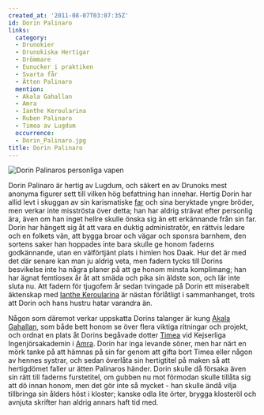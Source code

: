 ```yaml
---
created_at: '2011-08-07T03:07:35Z'
id: Dorin Palinaro
links:
  category:
  - Drunokier
  - Drunokiska Hertigar
  - Drömmare
  - Eunucker i praktiken
  - Svarta får
  - Ätten Palinaro
  mention:
  - Akala Gahallan
  - Amra
  - Ianthe Keroularina
  - Ruben Palinaro
  - Timea av Lugdum
  occurrence:
  - Dorin_Palinaro.jpg
title: Dorin Palinaro
---
```


![Dorin Palinaros personliga vapen]

Dorin Palinaro är hertig av Lugdum, och säkert en av Drunoks mest anonyma figurer sett till vilken
hög befattning han innehar. Hertig Dorin har allid levt i skuggan av sin karismatiske [far] och sina
beryktade yngre bröder, men verkar inte misströsta över detta; han har aldrig strävat efter
personlig ära, även om han inget hellre skulle önska sig än ett erkännande från sin far. Dorin har
hängett sig åt att vara en duktig administratör, en rättvis ledare och en folkets vän, att bygga
broar och vägar och sponsra barnhem, den sortens saker han hoppades inte bara skulle ge honom
faderns godkännande, utan en välförtjänt plats i himlen hos Daak. Hur det är med det där senare kan
man ju aldrig veta, men fadern tycks till Dorins besvikelse inte ha några planer på att ge honom
minsta komplimang; han har ägnat femtiosex år åt att smäda och pika sin äldste son, och lär inte
sluta nu. Att fadern för tjugofem år sedan tvingade på Dorin ett miserabelt äktenskap med [Ianthe
Keroularina] är nästan förlåtligt i sammanhanget, trots att Dorin och hans hustru hatar varandra än.

Någon som däremot verkar uppskatta Dorins talanger är kung [Akala Gahallan], som både bett honom se
över flera viktiga ritningar och projekt, och ordnat en plats åt Dorins begåvade dotter [Timea] vid
Kejserliga Ingenjörsakademin i [Amra]. Dorin har inga levande söner, men har närt en mörk tanke på
att hämnas på sin far genom att gifta bort Timea eller någon av hennes systrar, och sedan överlåta
sin hertigtitel på maken så att hertigdömet faller ur ätten Palinaros händer. Dorin skulle då
försaka även sin rätt till faderns furstetitel, om gubben nu mot förmodan skulle tillåta sig att dö
innan honom, men det gör inte så mycket - han skulle ändå vilja tillbringa sin ålders höst i
kloster; kanske odla lite örter, brygga klosteröl och avnjuta skrifter han aldrig annars haft tid
med.

  [Dorin Palinaros personliga vapen]: Dorin_Palinaro.jpg "Dorin Palinaros personliga vapen"
  [far]: Ruben_Palinaro
  [Ianthe Keroularina]: Ianthe_Keroularina
  [Akala Gahallan]: Akala_Gahallan
  [Timea]: Timea_av_Lugdum
  [Amra]: Amra